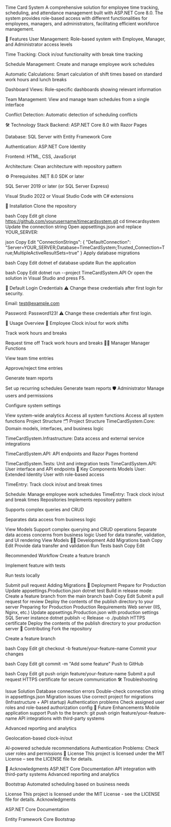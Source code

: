 ﻿Time Card System
A comprehensive solution for employee time tracking, scheduling, and attendance management built with ASP.NET Core 8.0. The system provides role-based access with different functionalities for employees, managers, and administrators, facilitating efficient workforce management.

🚀 Features
User Management: Role-based system with Employee, Manager, and Administrator access levels

Time Tracking: Clock in/out functionality with break time tracking

Schedule Management: Create and manage employee work schedules

Automatic Calculations: Smart calculation of shift times based on standard work hours and lunch breaks

Dashboard Views: Role-specific dashboards showing relevant information

Team Management: View and manage team schedules from a single interface

Conflict Detection: Automatic detection of scheduling conflicts

🛠️ Technology Stack
Backend: ASP.NET Core 8.0 with Razor Pages

Database: SQL Server with Entity Framework Core

Authentication: ASP.NET Core Identity

Frontend: HTML, CSS, JavaScript

Architecture: Clean architecture with repository pattern

⚙️ Prerequisites
.NET 8.0 SDK or later

SQL Server 2019 or later (or SQL Server Express)

Visual Studio 2022 or Visual Studio Code with C# extensions

🧪 Installation
Clone the repository

bash
Copy
Edit
git clone https://github.com/yourusername/timecardsystem.git
cd timecardsystem
Update the connection string
Open appsettings.json and replace YOUR_SERVER:

json
Copy
Edit
"ConnectionStrings": {
  "DefaultConnection": "Server=YOUR_SERVER;Database=TimeCardSystem;Trusted_Connection=True;MultipleActiveResultSets=true"
}
Apply database migrations

bash
Copy
Edit
dotnet ef database update
Run the application

bash
Copy
Edit
dotnet run --project TimeCardSystem.API
Or open the solution in Visual Studio and press F5.

🔐 Default Login Credentials
⚠️ Change these credentials after first login for security.

Email: test@example.com

Password: Password123!
⚠️ Change these credentials after first login.

👤 Usage Overview
🧑 Employee
Clock in/out for work shifts



Track work hours and breaks

Request time off
Track work hours and breaks
👨‍💼 Manager
Manager Functions

View team time entries

Approve/reject time entries

Generate team reports

Set up recurring schedules
Generate team reports
🛡️ Administrator
Manage users and permissions

Configure system settings

View system-wide analytics
Access all system functions
Access all system functions
Project Structure
🗂️ Project Structure
TimeCardSystem.Core: Domain models, interfaces, and business logic

TimeCardSystem.Infrastructure: Data access and external service integrations

TimeCardSystem.API: API endpoints and Razor Pages frontend

TimeCardSystem.Tests: Unit and integration tests
TimeCardSystem.API: User interface and API endpoints
🧱 Key Components
Models
User: Extended Identity User with role-based access

TimeEntry: Track clock in/out and break times

Schedule: Manage employee work schedules
TimeEntry: Track clock in/out and break times
Repositories
Implements repository pattern

Supports complex queries and CRUD

Separates data access from business logic

View Models
Support complex querying and CRUD operations
Separate data access concerns from business logic
Used for data transfer, validation, and UI rendering
View Models
🧑‍💻 Development
Add Migrations
bash
Copy
Edit
Provide data transfer and validation
Run Tests
bash
Copy
Edit

Recommended Workflow
Create a feature branch

Implement feature with tests

Run tests locally

Submit pull request
Adding Migrations
🚀 Deployment
Prepare for Production
Update appsettings.Production.json
dotnet test
Build in release mode:
Create a feature branch from the main branch
bash
Copy
Edit
Submit a pull request for review
Deploy the contents of the publish directory to your server
Preparing for Production
Production Requirements
Web server (IIS, Nginx, etc.)
Update appsettings.Production.json with production settings
SQL Server instance
dotnet publish -c Release -o ./publish
HTTPS certificate
Deploy the contents of the publish directory to your production server
🤝 Contributing
Fork the repository

Create a feature branch

bash
Copy
Edit
git checkout -b feature/your-feature-name
Commit your changes

bash
Copy
Edit
git commit -m "Add some feature"
Push to GitHub

bash
Copy
Edit
git push origin feature/your-feature-name
Submit a pull request
HTTPS certificate for secure communication
🛠 Troubleshooting

Issue	Solution
Database connection errors	Double-check connection string in appsettings.json
Migration issues	Use correct project for migrations (Infrastructure + API startup)
Authentication problems	Check assigned user roles and role-based authorization config
🧭 Future Enhancements
Mobile application support
Push to the branch: git push origin feature/your-feature-name
API integrations with third-party systems

Advanced reporting and analytics

Geolocation-based clock-in/out

AI-powered schedule recommendations
Authentication Problems: Check user roles and permissions
📄 License
This project is licensed under the MIT License – see the LICENSE file for details.

🙏 Acknowledgments
ASP.NET Core Documentation
API integration with third-party systems
Advanced reporting and analytics

Bootstrap
Automated scheduling based on business needs

License
This project is licensed under the MIT License - see the LICENSE file for details.
Acknowledgments

ASP.NET Core Documentation

Entity Framework Core
Bootstrap